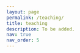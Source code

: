 ```yaml
---
layout: page
permalink: /teaching/
title: teaching
description: To be added.
nav: true
nav_order: 5
---
```

